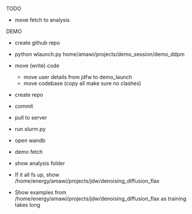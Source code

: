 
TODO
- move fetch to analysis

DEMO

- create github repo
- python wlaunch.py home/amawi/projects/demo_session/demo_ddpm

- move (write) code
    - move user details from jdfw to demo_launch
    - move codebase (copy all make sure no clashes)

- create repo
- commit 

- pull to server
- run slurm.py
- open wandb
- demo fetch
- show analysis folder

- If it all fs up, show /home/energy/amawi/projects/jdw/denoising_diffusion_flax 
- Show examples from /home/energy/amawi/projects/jdw/denoising_diffusion_flax as training takes long





